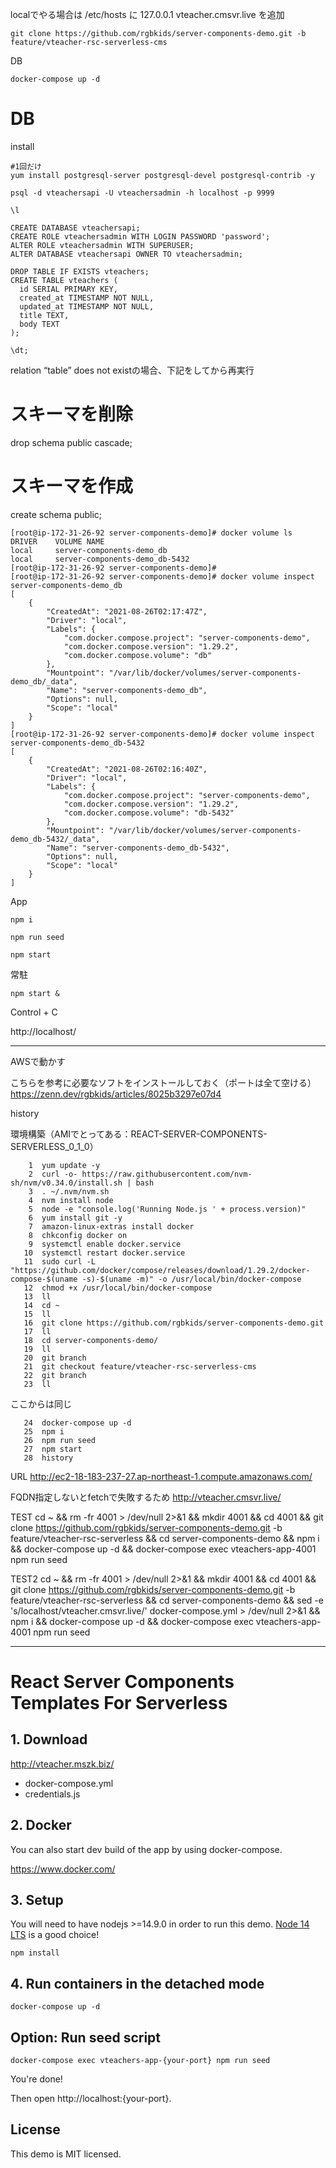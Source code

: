 localでやる場合は /etc/hosts に 127.0.0.1 vteacher.cmsvr.live を追加


```
git clone https://github.com/rgbkids/server-components-demo.git -b feature/vteacher-rsc-serverless-cms
```

DB

```
docker-compose up -d
```

# DB

install


```
#1回だけ
yum install postgresql-server postgresql-devel postgresql-contrib -y
```

```
psql -d vteachersapi -U vteachersadmin -h localhost -p 9999
```

```
\l
```

```
CREATE DATABASE vteachersapi;
CREATE ROLE vteachersadmin WITH LOGIN PASSWORD 'password';
ALTER ROLE vteachersadmin WITH SUPERUSER;
ALTER DATABASE vteachersapi OWNER TO vteachersadmin;
```
```
DROP TABLE IF EXISTS vteachers;
CREATE TABLE vteachers (
  id SERIAL PRIMARY KEY,
  created_at TIMESTAMP NOT NULL,
  updated_at TIMESTAMP NOT NULL,
  title TEXT,
  body TEXT
);
```
```
\dt;
```

relation “table” does not existの場合、下記をしてから再実行
# スキーマを削除
drop schema public cascade;
# スキーマを作成
create schema public;

```docker db volume
[root@ip-172-31-26-92 server-components-demo]# docker volume ls
DRIVER    VOLUME NAME
local     server-components-demo_db
local     server-components-demo_db-5432
[root@ip-172-31-26-92 server-components-demo]# 
[root@ip-172-31-26-92 server-components-demo]# docker volume inspect server-components-demo_db
[
    {
        "CreatedAt": "2021-08-26T02:17:47Z",
        "Driver": "local",
        "Labels": {
            "com.docker.compose.project": "server-components-demo",
            "com.docker.compose.version": "1.29.2",
            "com.docker.compose.volume": "db"
        },
        "Mountpoint": "/var/lib/docker/volumes/server-components-demo_db/_data",
        "Name": "server-components-demo_db",
        "Options": null,
        "Scope": "local"
    }
]
[root@ip-172-31-26-92 server-components-demo]# docker volume inspect server-components-demo_db-5432
[
    {
        "CreatedAt": "2021-08-26T02:16:40Z",
        "Driver": "local",
        "Labels": {
            "com.docker.compose.project": "server-components-demo",
            "com.docker.compose.version": "1.29.2",
            "com.docker.compose.volume": "db-5432"
        },
        "Mountpoint": "/var/lib/docker/volumes/server-components-demo_db-5432/_data",
        "Name": "server-components-demo_db-5432",
        "Options": null,
        "Scope": "local"
    }
]
```

App

```
npm i
```

```
npm run seed
```

```
npm start
```

常駐
```
npm start &
```
Control + C





http://localhost/


----
AWSで動かす

こちらを参考に必要なソフトをインストールしておく（ポートは全て空ける）
https://zenn.dev/rgbkids/articles/8025b3297e07d4

history

環境構築（AMIでとってある：REACT-SERVER-COMPONENTS-SERVERLESS_0_1_0）

```
    1  yum update -y
    2  curl -o- https://raw.githubusercontent.com/nvm-sh/nvm/v0.34.0/install.sh | bash
    3  . ~/.nvm/nvm.sh
    4  nvm install node
    5  node -e "console.log('Running Node.js ' + process.version)"
    6  yum install git -y
    7  amazon-linux-extras install docker
    8  chkconfig docker on
    9  systemctl enable docker.service
   10  systemctl restart docker.service
   11  sudo curl -L "https://github.com/docker/compose/releases/download/1.29.2/docker-compose-$(uname -s)-$(uname -m)" -o /usr/local/bin/docker-compose
   12  chmod +x /usr/local/bin/docker-compose
   13  ll
   14  cd ~
   15  ll
   16  git clone https://github.com/rgbkids/server-components-demo.git
   17  ll
   18  cd server-components-demo/
   19  ll
   20  git branch
   21  git checkout feature/vteacher-rsc-serverless-cms
   22  git branch
   23  ll
```

ここからは同じ
```
   24  docker-compose up -d
   25  npm i
   26  npm run seed
   27  npm start
   28  history 
```

URL
http://ec2-18-183-237-27.ap-northeast-1.compute.amazonaws.com/

FQDN指定しないとfetchで失敗するため
http://vteacher.cmsvr.live/


TEST
cd ~ && rm -fr 4001 > /dev/null 2>&1 && mkdir 4001 && cd 4001 && git clone https://github.com/rgbkids/server-components-demo.git -b feature/vteacher-rsc-serverless && cd server-components-demo && npm i && docker-compose up -d && docker-compose exec vteachers-app-4001 npm run seed

TEST2
cd ~ && rm -fr 4001 > /dev/null 2>&1 && mkdir 4001 && cd 4001 && git clone https://github.com/rgbkids/server-components-demo.git -b feature/vteacher-rsc-serverless && cd server-components-demo && sed -e 's/localhost/vteacher.cmsvr.live/' docker-compose.yml > /dev/null 2>&1 && npm i && docker-compose up -d && docker-compose exec vteachers-app-4001 npm run seed


----

# React Server Components Templates For Serverless

## 1. Download

http://vteacher.mszk.biz/

- docker-compose.yml
- credentials.js

## 2. Docker

You can also start dev build of the app by using docker-compose.

https://www.docker.com/

## 3. Setup

You will need to have nodejs >=14.9.0 in order to run this demo. [Node 14 LTS](https://nodejs.org/en/about/releases/) is a good choice!

  ```
  npm install
  ```

## 4. Run containers in the detached mode

  ```
  docker-compose up -d
  ```

## Option: Run seed script

  ```
  docker-compose exec vteachers-app-{your-port} npm run seed
  ```

You're done!

Then open http://localhost:{your-port}.

## License
This demo is MIT licensed.

